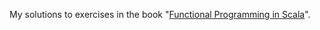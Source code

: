 My solutions to exercises in the book "[Functional Programming in Scala][fpic]".

[fpic]: http://www.manning.com/bjarnason/
